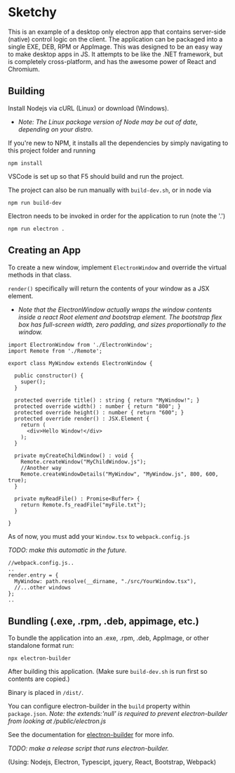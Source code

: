 


# Sketchy

This is an example of a desktop only electron app that contains server-side (native) control logic on the client. The application can be packaged
into a single EXE, DEB, RPM or AppImage. 
This was designed to be an easy way to make desktop apps in JS. It attempts to be like the .NET framework, but is completely cross-platform, and has the awesome power of React and Chromium.


## Building

Install Nodejs via cURL (Linux) or download (Windows). 

* _Note: The Linux package version of Node may be out of date, depending on your distro._

If you're new to NPM, it installs all the dependencies by simply navigating to this project folder and running

`npm install`

VSCode is set up so that F5 should build and run the project.

The project can also be run manually with `build-dev.sh`, or in node via 

`npm run build-dev`

Electron needs to be invoked in order for the application to run (note the '.')

`npm run electron .`


## Creating an App

To create a new window, implement `ElectronWindow` and override the virtual methods in that class. 

`render()` specifically will return the contents of your window as a JSX element.

* _Note that the ElectronWindow actually wraps the window contents inside a react Root element and bootstrap element. The bootstrap flex box has full-screen width, zero padding, and sizes proportionally to the window._

```
import ElectronWindow from './ElectronWindow';
import Remote from './Remote';

export class MyWindow extends ElectronWindow {
  
  public constructor() {
    super();
  }
  
  protected override title() : string { return "MyWindow!"; }
  protected override width() : number { return "800"; }
  protected override height() : number { return "600"; }
  protected override render() : JSX.Element {
    return (
      <div>Hello Window!</div>
    );
  }
  
  private myCreateChildWindow() : void { 
    Remote.createWindow("MyChildWindow.js");
    //Another way
    Remote.createWindowDetails("MyWindow", "MyWindow.js", 800, 600, true);
  }
  
  private myReadFile() : Promise<Buffer> { 
    return Remote.fs_readFile("myFile.txt");
  }

}
```

As of now, you must add your `Window.tsx` to `webpack.config.js` 

_TODO: make this automatic in the future._

```
//webpack.config.js..
..
render.entry = {
  MyWindow: path.resolve(__dirname, "./src/YourWindow.tsx"),
  //...other windows
};
..
```


## Bundling  (.exe, .rpm, .deb, appimage,  etc.)

To bundle the application into an .exe, .rpm, .deb, AppImage, or other standalone format run:

`npx electron-builder`

After building this application. (Make sure `build-dev.sh` is run first so contents are copied.)

Binary is placed in `/dist/`.

You can configure electron-builder in the `build` property within `package.json`. 
_Note: the extends:'null' is required to prevent electron-builder from looking at /public/electron.js_

See the documentation for [electron-builder](https://www.electron.build/) for more info.

_TODO: make a release script that runs electron-builder._

(Using: Nodejs, Electron, Typescipt, jquery, React, Bootstrap, Webpack)
